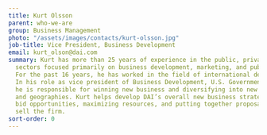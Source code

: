 ```yaml
---
title: Kurt Olsson
parent: who-we-are
group: Business Management
photo: "/assets/images/contacts/kurt-olsson.jpg"
job-title: Vice President, Business Development
email: kurt_olson@dai.com
summary: Kurt has more than 25 years of experience in the public, private, and nonprofit
  sectors focused primarily on business development, marketing, and public relations.
  For the past 16 years, he has worked in the field of international development.
  In his role as vice president of Business Development, U.S. Government Programs,
  he is responsible for winning new business and diversifying into new technical areas
  and geographies. Kurt helps develop DAI’s overall new business strategy, prioritizing
  bid opportunities, maximizing resources, and putting together proposals that best
  sell the firm.
sort-order: 0
---
```


